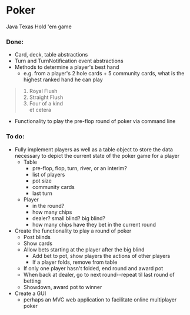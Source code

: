 # Poker
Java Texas Hold 'em game

### Done:
* Card, deck, table abstractions
* Turn and TurnNotification event abstractions
* Methods to determine a player's best hand 
  * e.g. from a player's 2 hole cards + 5 community cards, what is the highest ranked hand he can play
>1. Royal Flush 
>2. Straight Flush
>3. Four of a kind   
> et cetera

* Functionality to play the pre-flop round of poker via command line

### To do:
* Fully implement players as well as a table object to store the data necessary to depict the current state of the poker game for a player
  * Table
    * pre-flop, flop, turn, river, or an interim?
    * list of players
    * pot size
    * community cards
    * last turn
  * Player
    * in the round?
    * how many chips
    * dealer? small blind? big blind?
    * how many chips have they bet in the current round
* Create the functionality to play a round of poker
  * Post blinds
  * Show cards
  * Allow bets starting at the player after the big blind
    * Add bet to pot, show players the actions of other players
    * If a player folds, remove from table
  * If only one player hasn't folded, end round and award pot
  * When back at dealer, go to next round--repeat til last round of betting
  * Showdown, award pot to winner
* Create a GUI 
  * perhaps an MVC web application to facilitate online multiplayer poker
